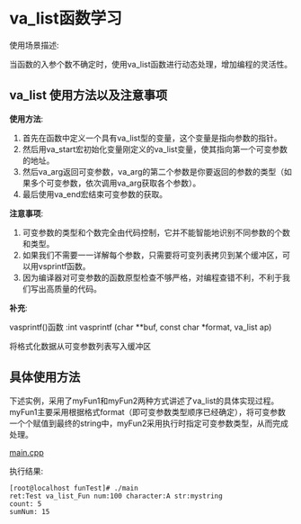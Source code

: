 # va_list函数学习

使用场景描述: 

当函数的入参个数不确定时，使用va_list函数进行动态处理，增加编程的灵活性。

## va_list 使用方法以及注意事项

**使用方法**: 
1. 首先在函数中定义一个具有va_list型的变量，这个变量是指向参数的指针。
2. 然后用va_start宏初始化变量刚定义的va_list变量，使其指向第一个可变参数的地址。
3. 然后va_arg返回可变参数，va_arg的第二个参数是你要返回的参数的类型（如果多个可变参数，依次调用va_arg获取各个参数）。
4. 最后使用va_end宏结束可变参数的获取。


**注意事项**: 
1. 可变参数的类型和个数完全由代码控制，它并不能智能地识别不同参数的个数和类型。
2. 如果我们不需要一一详解每个参数，只需要将可变列表拷贝到某个缓冲区，可以用vsprintf函数。
3. 因为编译器对可变参数的函数原型检查不够严格，对编程查错不利，不利于我们写出高质量的代码。

**补充**: 

vasprintf()函数 :int vasprintf (char **buf, const char *format, va_list ap)

将格式化数据从可变参数列表写入缓冲区

## 具体使用方法

下述实例，采用了myFun1和myFun2两种方式讲述了va_list的具体实现过程。myFun1主要采用根据格式format（即可变参数类型顺序已经确定），将可变参数一个个赋值到最终的string中，myFun2采用执行时指定可变参数类型，从而完成处理。

[main.cpp](./src/va_listFun/main.cpp)

执行结果: 
```
[root@localhost funTest]# ./main
ret:Test va_list_Fun num:100 character:A str:mystring
count: 5
sumNum: 15
```
